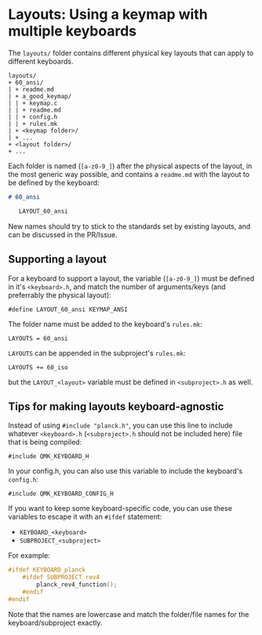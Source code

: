 # Layouts: Using a keymap with multiple keyboards

The `layouts/` folder contains different physical key layouts that can apply to different keyboards. 

```
layouts/
+ 60_ansi/
| + readme.md
| + a_good_keymap/
| | + keymap.c
| | + readme.md
| | + config.h
| | + rules.mk
| + <keymap folder>/
| + ...
+ <layout folder>/
+ ...
```

Each folder is named (`[a-z0-9_]`) after the physical aspects of the layout, in the most generic way possible, and contains a `readme.md` with the layout to be defined by the keyboard:

```md
# 60_ansi

   LAYOUT_60_ansi
```

New names should try to stick to the standards set by existing layouts, and can be discussed in the PR/Issue.

## Supporting a layout

For a keyboard to support a layout, the variable (`[a-z0-9_]`) must be defined in it's `<keyboard>.h`, and match the number of arguments/keys (and preferrably the physical layout):

    #define LAYOUT_60_ansi KEYMAP_ANSI

The folder name must be added to the keyboard's `rules.mk`:

    LAYOUTS = 60_ansi

`LAYOUTS` can be appended in the subproject's `rules.mk`:

    LAYOUTS += 60_iso

but the `LAYOUT_<layout>` variable must be defined in `<subproject>.h` as well.

## Tips for making layouts keyboard-agnostic

Instead of using `#include "planck.h"`, you can use this line to include whatever `<keyboard>.h` (`<subproject>.h` should not be included here) file that is being compiled:

    #include QMK_KEYBOARD_H

In your config.h, you can also use this variable to include the keyboard's `config.h`:

    #include QMK_KEYBOARD_CONFIG_H

If you want to keep some keyboard-specific code, you can use these variables to escape it with an `#ifdef` statement:

* `KEYBOARD_<keyboard>`
* `SUBPROJECT_<subproject>`

For example:

```c
#ifdef KEYBOARD_planck
    #ifdef SUBPROJECT_rev4
        planck_rev4_function();
    #endif
#endif
```

Note that the names are lowercase and match the folder/file names for the keyboard/subproject exactly.